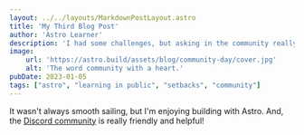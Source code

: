 ```yaml
---
layout: ../../layouts/MarkdownPostLayout.astro
title: 'My Third Blog Post'
author: 'Astro Learner'
description: 'I had some challenges, but asking in the community really helped!'
image:
    url: 'https://astro.build/assets/blog/community-day/cover.jpg'
    alt: 'The word community with a heart.'
pubDate: 2023-01-05
tags: ["astro", "learning in public", "setbacks", "community"]
---
```

It wasn't always smooth sailing, but I'm enjoying building with Astro. And, the [Discord community](https://astro.build/chat) is really friendly and helpful!

